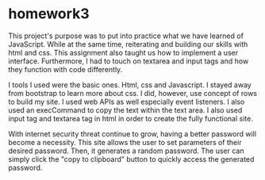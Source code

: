 # homework3
This project's purpose was to put into practice what we have learned of JavaScript. While at the same time,
reiterating and building our skills with html and css. This assignment also taught us how to implement a user 
interface. Furthermore, I had to touch on textarea and input tags and how they function with code differently.

I tools I used were the basic ones. Html, css and Javascript. I stayed away from bootstrap to learn more about 
css. I did, however, use concept of rows to build my site. I used web APIs as well especially event listeners.
I also used an execCommand to copy the text within the text area. I also used input tag and textarea tag in 
html in order to create the fully functional site.

With internet security threat continue to grow, having a better password will become a necessity. This site
allows the user to set parameters of their desired password. Then, it generates a random password. The user
can simply click the "copy to clipboard" button to quickly access the generated password.
